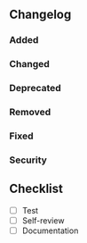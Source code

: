 ## Changelog

### Added

### Changed

### Deprecated

### Removed

### Fixed

### Security

## Checklist

- [ ] Test
- [ ] Self-review
- [ ] Documentation
